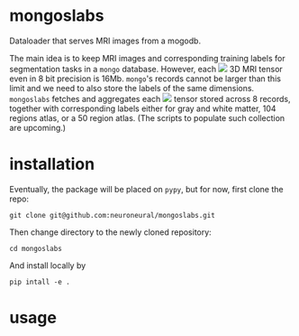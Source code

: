# mongoslabs
Dataloader that serves MRI images from a mogodb.

The main idea is to keep MRI images and corresponding training labels
for segmentation tasks in a `mongo` database. However, each <img src="https://render.githubusercontent.com/render/math?math=256^3"> 3D MRI
tensor even in 8 bit precision is 16Mb. `mongo`'s records cannot be
larger than this limit and we need to also store the labels of the
same dimensions. `mongoslabs` fetches and aggregates each <img src="https://render.githubusercontent.com/render/math?math=256^3">
tensor stored across 8 records, together with corresponding labels
either for gray and white matter, 104 regions atlas, or a 50 region
atlas. (The scripts to populate such collection are upcoming.)

# installation

Eventually, the package will be placed on `pypy`, but for now, first
clone the repo:
```
git clone git@github.com:neuroneural/mongoslabs.git
```
Then change directory to the newly cloned repository:
```
cd mongoslabs
```
And install locally by
```
pip intall -e .
```
# usage
